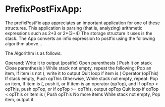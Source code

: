 # PrefixPostFixApp:
  The prefixPostFix app appreciates an important application for one of these structures.
This application is parsing (that is, analyzing) arithmetic expressions such as 2+3 or
2*(3+4) The storage structure it uses is the stack.
   The App converts an infix expression to postfix using the following algorithm above...

The Algorithm is as follows:

Operand: Write it to output (postfix)
Open parenthesis ( Push it on stack
Close parenthesis ) While stack not empty, repeat the following:
Pop an item,
If item is not (, write it to output
Quit loop if item is (
Operator (opThis) If stack empty,
Push opThis
Otherwise,
While stack not empty, repeat:
Pop an item,
If item is (, push it, or
If item is an operator (opTop), and
If opTop < opThis, push opTop, or
If opTop >= opThis, output opTop
Quit loop if opTop < opThis or item is (
Push opThis
No more items While stack not empty,
Pop item, output it.
